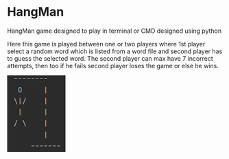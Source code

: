 # HangMan
HangMan game designed to play in terminal or CMD designed using python

Here this game is played between one or two players where 1st player select a random word which is listed from a word file and second player has to guess the selected word.
The second player can max have 7 incorrect attempts, then too if he fails second player loses the game or else he wins.

![Screenshot](hangman.PNG)
       
